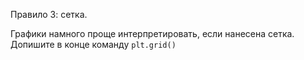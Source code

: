 Правило 3: сетка.

Графики намного проще интерпретировать, если нанесена сетка. Допишите в конце команду
`plt.grid()`